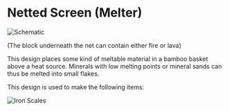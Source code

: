 # Netted Screen (Melter)

![Schematic](betterwithaddons:firenet.png)

(The block underneath the net can contain either fire or lava)

This design places some kind of meltable material in a bamboo basket above a heat source. Minerals with low melting points or mineral sands can thus be melted into small flakes.

This design is used to make the following items:

![Iron Scales](item:betterwithaddons:japanmat@12)